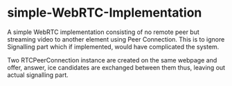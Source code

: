 # simple-WebRTC-Implementation
A simple WebRTC implementation consisting of no remote peer but streaming video to another element using Peer Connection. This is to ignore Signalling part which if implemented, would have complicated the system. 

Two RTCPeerConnection instance are created on the same webpage and offer, answer, ice candidates are exchanged between them thus, leaving out actual signalling part. 

